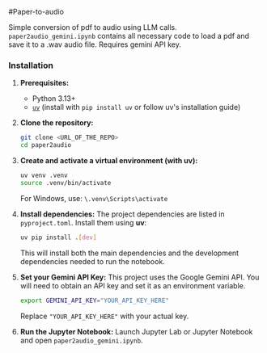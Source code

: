 #Paper-to-audio

Simple conversion of pdf to audio using LLM calls. 
`paper2audio_gemini.ipynb` contains all necessary code to load a pdf and save it to a .wav audio file. Requires gemini API key. 

### Installation

1. **Prerequisites:**
   - Python 3.13+
   - [`uv`](https://github.com/astral-sh/uv) (install with `pip install uv` or follow uv's installation guide)

2. **Clone the repository:**
   ```bash
   git clone <URL_OF_THE_REPO>
   cd paper2audio
   ```

3. **Create and activate a virtual environment (with uv):**
   ```bash
   uv venv .venv
   source .venv/bin/activate
   ```
   For Windows, use: `\.venv\Scripts\activate`

4. **Install dependencies:**
   The project dependencies are listed in `pyproject.toml`. Install them using **uv**:
   ```bash
   uv pip install .[dev]
   ```
   This will install both the main dependencies and the development dependencies needed to run the notebook.

5. **Set your Gemini API Key:**
   This project uses the Google Gemini API. You will need to obtain an API key and set it as an environment variable.
   ```bash
   export GEMINI_API_KEY="YOUR_API_KEY_HERE"
   ```
   Replace `"YOUR_API_KEY_HERE"` with your actual key.

6. **Run the Jupyter Notebook:**
   Launch Jupyter Lab or Jupyter Notebook and open `paper2audio_gemini.ipynb`.


